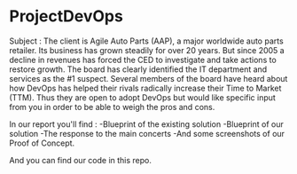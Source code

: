 # ProjectDevOps

Subject : The client is Agile Auto Parts (AAP), a major worldwide auto parts retailer. Its business has 
grown steadily for over 20 years. But since 2005 a decline in revenues has forced the CED to 
investigate and take actions to restore growth.
The board has clearly identified the IT department and services as the #1 suspect.
Several members of the board have heard about how DevOps has helped their rivals radically 
increase their Time to Market (TTM).
Thus they are open to adopt DevOps but would like specific input from you in order to be able 
to weigh the pros and cons.


In our report you'll find : 
-Blueprint of the existing solution
-Blueprint of our solution
-The response to the main concerts 
-And some screenshots of our Proof of Concept. 

And you can find our code in this repo. 

